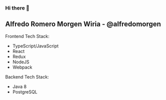 ### Hi there 👋

<!--
**alfredomorgen/alfredomorgen** is a ✨ _special_ ✨ repository because its `README.md` (this file) appears on your GitHub profile.

Here are some ideas to get you started:

- 🔭 I’m currently working on ...
- 🌱 I’m currently learning ...
- 👯 I’m looking to collaborate on ...
- 🤔 I’m looking for help with ...
- 💬 Ask me about ...
- 📫 How to reach me: ...
- 😄 Pronouns: ...
- ⚡ Fun fact: ...
-->

## Alfredo Romero Morgen Wiria - @alfredomorgen

Frontend Tech Stack:
* TypeScript/JavaScript
* React
* Redux
* NodeJS
* Webpack

Backend Tech Stack:
* Java 8
* PostgreSQL
